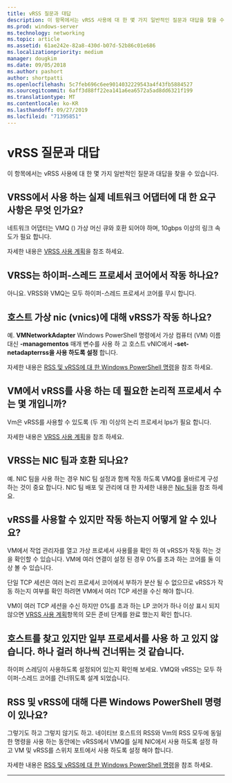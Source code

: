 ```yaml
---
title: vRSS 질문과 대답
description: 이 항목에서는 vRSS 사용에 대 한 몇 가지 일반적인 질문과 대답을 찾을 수 있습니다.
ms.prod: windows-server
ms.technology: networking
ms.topic: article
ms.assetid: 61ae242e-82a8-430d-b07d-52b86c01e686
ms.localizationpriority: medium
manager: dougkim
ms.date: 09/05/2018
ms.author: pashort
author: shortpatti
ms.openlocfilehash: 5c7feb696c6ee9014032229543a4f43fb5884527
ms.sourcegitcommit: 6aff3d88ff22ea141a6ea6572a5ad8dd6321f199
ms.translationtype: MT
ms.contentlocale: ko-KR
ms.lasthandoff: 09/27/2019
ms.locfileid: "71395851"
---
```

# <a name="vrss-frequently-asked-questions"></a>vRSS 질문과 대답

이 항목에서는 vRSS 사용에 대 한 몇 가지 일반적인 질문과 대답을 찾을 수 있습니다.

## <a name="what-are-the-requirements-for-the-physical-network-adapters-that-i-use-with-vrss"></a>VRSS에서 사용 하는 실제 네트워크 어댑터에 대 한 요구 사항은 무엇 인가요?

네트워크 어댑터는 VMQ \(\) 가상 머신 큐와 호환 되어야 하며, 10gbps 이상의 링크 속도가 필요 합니다.

자세한 내용은 [VRSS 사용 계획](vrss-plan.md)을 참조 하세요.

## <a name="does-vrss-work-with-hyper-threaded-processor-cores"></a>VRSS는 하이퍼\-스레드 프로세서 코어에서 작동 하나요?

아니요. VRSS와 VMQ는 모두 하이퍼\-스레드 프로세서 코어를 무시 합니다.

## <a name="does-vrss-work-for-host-virtual-nics-vnics"></a>호스트 가상 nic \(vnics\)에 대해 vRSS가 작동 하나요?

예. **VMNetworkAdapter** Windows PowerShell 명령에서 가상 컴퓨터 \(VM\) 이름 대신 **-managementos** 매개 변수를 사용 하 고 호스트 vNIC에서 **-set-netadapterrss을 사용 하도록 설정** 합니다.

자세한 내용은 [RSS 및 vRSS에 대 한 Windows PowerShell 명령](vrss-wps.md)을 참조 하세요.

## <a name="how-many-logical-processors-does-a-vm-need-to-use-vrss"></a>VM에서 vRSS를 사용 하는 데 필요한 논리적 프로세서 수는 몇 개입니까?

Vm은 vRSS를 사용할 수 있도록 \(두 개\) 이상의 논리 프로세서 lps가 필요 합니다.

자세한 내용은 [VRSS 사용 계획](vrss-plan.md)을 참조 하세요.

## <a name="is-vrss-compatible-with-nic-teaming"></a>VRSS는 NIC 팀과 호환 되나요?

예. NIC 팀을 사용 하는 경우 NIC 팀 설정과 함께 작동 하도록 VMQ를 올바르게 구성 하는 것이 중요 합니다. NIC 팀 배포 및 관리에 대 한 자세한 내용은 [Nic 팀](https://docs.microsoft.com/windows-server/networking/technologies/nic-teaming/nic-teaming)을 참조 하세요.

## <a name="vrss-is-enabled-but-how-do-i-know-if-it-is-working"></a>vRSS를 사용할 수 있지만 작동 하는지 어떻게 알 수 있나요? 

VM에서 작업 관리자를 열고 가상 프로세서 사용률을 확인 하 여 vRSS가 작동 하는 것을 확인할 수 있습니다. VM에 여러 연결이 설정 된 경우 0%를 초과 하는 코어를 둘 이상 볼 수 있습니다.

단일 TCP 세션은 여러 논리 프로세서 코어에서 부하가 분산 될 수 없으므로 vRSS가 작동 하는지 여부를 확인 하려면 VM에서 여러 TCP 세션을 수신 해야 합니다.

VM이 여러 TCP 세션을 수신 하지만 0%를 초과 하는 LP 코어가 하나 이상 표시 되지 않으면 [VRSS 사용 계획](vrss-plan.md)항목의 모든 준비 단계를 완료 했는지 확인 합니다.

## <a name="im-looking-at-the-host-and-not-all-of-the-processors-are-being-used-it-looks-like-every-other-one-is-being-skipped"></a>호스트를 찾고 있지만 일부 프로세서를 사용 하 고 있지 않습니다. 하나 걸러 하나씩 건너뛰는 것 같습니다.
  
하이퍼 스레딩이 사용하도록 설정되어 있는지 확인해 보세요. VMQ와 vRSS는 모두 하이퍼\-스레드 코어를 건너뛰도록 설계 되었습니다.

## <a name="are-there-different-windows-powershell-commands-for-rss-and-vrss"></a>RSS 및 vRSS에 대해 다른 Windows PowerShell 명령이 있나요?

그렇기도 하고 그렇지 않기도 하고. 네이티브 호스트의 RSS와 Vm의 RSS 모두에 동일한 명령을 사용 하는 동안에는 vRSS에서 VMQ를 실제 NIC에서 사용 하도록 설정 하 고 VM 및 vRSS를 스위치 포트에서 사용 하도록 설정 해야 합니다.

자세한 내용은 [RSS 및 vRSS에 대 한 Windows PowerShell 명령](vrss-wps.md)을 참조 하세요.

---
